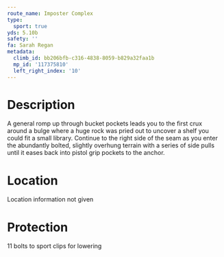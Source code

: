 ```yaml
---
route_name: Imposter Complex
type:
  sport: true
yds: 5.10b
safety: ''
fa: Sarah Regan
metadata:
  climb_id: bb206bfb-c316-4838-8059-b829a32faa1b
  mp_id: '117375810'
  left_right_index: '10'
---
```

# Description
A general romp up through bucket pockets leads you to the first crux around a bulge where a huge rock was pried out to uncover a shelf you could fit a small library. Continue to the right side of the seam as you enter the abundantly bolted, slightly overhung terrain with a series of side pulls until it eases back into pistol grip pockets to the anchor.

# Location
Location information not given

# Protection
11 bolts to sport clips for lowering
